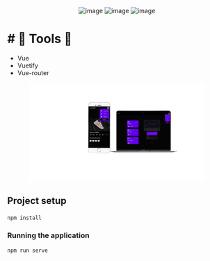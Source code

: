 <div align='center'>
 
 ![image](https://img.shields.io/badge/Vue.js-35495E?style=for-the-badge&logo=vue.js&logoColor=4FC08D)
 ![image](https://img.shields.io/badge/Sass-CC6699?style=for-the-badge&logo=sass&logoColor=white)
 ![image](https://img.shields.io/badge/JavaScript-F7DF1E?style=for-the-badge&logo=javascript&logoColor=black) 
 
 
 </div>

# # 👷 Tools 👷
 - Vue
 - Vuetify
 - Vue-router

<p align="center">
  <img alt="project" src="./projeto.png" width="80%">
</p>

## Project setup
```
npm install
```
###  Running the application
```
npm run serve
```
 
